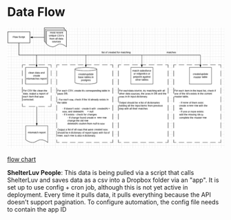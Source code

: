 # Data Flow

![](../.gitbook/assets/image.png)

[flow chart](https://app.lucidchart.com/invitations/accept/0602fccf-18f9-48d4-84ff-ffe5f0b03e7a)

**ShelterLuv People**: This data is being pulled via a script that calls ShelterLuv and saves data as a csv into a Dropbox folder via an "app". It is set up to use config + cron job, although this is not yet active in deployment. Every time it pulls data, it pulls everything because the API doesn't support pagination. To configure automation, the config file needs to contain the app ID
